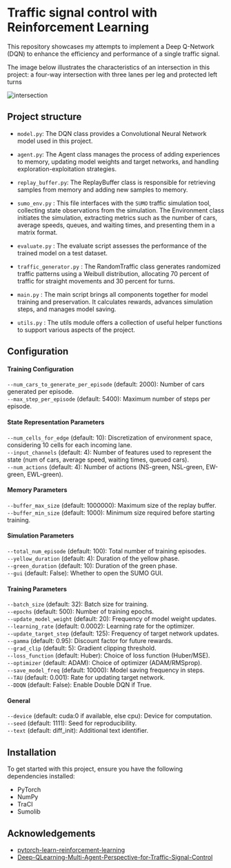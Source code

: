 # Traffic signal control with Reinforcement Learning
This repository showcases my attempts to implement a Deep Q-Network (DQN) to enhance the efficiency and performance of a single traffic signal.

The image below illustrates the characteristics of an intersection in this project: a four-way intersection with three lanes per leg and protected left turns

![intersection](https://github.com/KianoushAmirpour/Traffic-signal-control-with-Reinforcement-Learning/assets/112323618/b049a3f9-5dc3-44f9-8324-88d7670ff5d1)

## Project structure
- `model.py`: The DQN class provides a Convolutional Neural Network model used in this project.
     
- `agent.py`: The Agent class manages the process of adding experiences to memory, updating model weights and target networks, and handling exploration-exploitation strategies.
  
- `replay_buffer.py`: The ReplayBuffer class is responsible for retrieving samples from memory and adding new samples to memory.
  
- `sumo_env.py` : This file interfaces with the `SUMO` traffic simulation tool, collecting state observations from the simulation. The Environment class initiates the simulation, extracting metrics such as the       number of cars, average speeds, queues, and waiting times, and presenting them in a matrix format.
  
- `evaluate.py` : The evaluate script assesses the performance of the trained model on a test dataset.
  
- `traffic_generator.py` : The RandomTraffic class generates randomized traffic patterns using a Weibull distribution, allocating 70 percent of traffic for straight movements and 30 percent for turns.
   
- `main.py` :  The main script brings all components together for model training and preservation. It calculates rewards, advances simulation steps, and manages model saving.
  
- `utils.py` : The utils module offers a collection of useful helper functions to support various aspects of the project.

## Configuration
#### Training Configuration
`--num_cars_to_generate_per_episode` (default: 2000): Number of cars generated per episode.  
`--max_step_per_episode` (default: 5400): Maximum number of steps per episode.  
#### State Representation Parameters
`--num_cells_for_edge` (default: 10): Discretization of environment space, considering 10 cells for each incoming lane.  
`--input_channels` (default: 4): Number of features used to represent the state (num of cars, average speed, waiting times, queued cars).  
`--num_actions` (default: 4): Number of actions (NS-green, NSL-green, EW-green, EWL-green).  
#### Memory Parameters
`--buffer_max_size` (default: 1000000): Maximum size of the replay buffer.  
`--buffer_min_size` (default: 1000): Minimum size required before starting training.  
#### Simulation Parameters
`--total_num_episode` (default: 100): Total number of training episodes.  
`--yellow_duration` (default: 4): Duration of the yellow phase.  
`--green_duration` (default: 10): Duration of the green phase.  
`--gui` (default: False): Whether to open the SUMO GUI.  
#### Training Parameters
`--batch_size` (default: 32): Batch size for training.  
`--epochs` (default: 500): Number of training epochs.  
`--update_model_weight` (default: 20): Frequency of model weight updates.  
`--learning_rate` (default: 0.0002): Learning rate for the optimizer.  
`--update_target_step` (default: 125): Frequency of target network updates.  
`--gamma` (default: 0.95): Discount factor for future rewards.  
`--grad_clip` (default: 5): Gradient clipping threshold.  
`--loss_function` (default: Huber): Choice of loss function (Huber/MSE).  
`--optimizer` (default: ADAM): Choice of optimizer (ADAM/RMSprop).  
`--save_model_freq` (default: 10000): Model saving frequency in steps.  
`--TAU` (default: 0.001): Rate for updating target network.  
`--DDQN` (default: False): Enable Double DQN if True.  
#### General
`--device` (default: cuda:0 if available, else cpu): Device for computation.  
`--seed` (default: 1111): Seed for reproducibility.  
`--text` (default: diff_init): Additional text identifier.  
## Installation
To get started with this project, ensure you have the following dependencies installed:
 - PyTorch
 - NumPy
 - TraCI
 - Sumolib
## Acknowledgements
- [pytorch-learn-reinforcement-learning](https://github.com/gordicaleksa/pytorch-learn-reinforcement-learning)
- [Deep-QLearning-Multi-Agent-Perspective-for-Traffic-Signal-Control](https://github.com/GameDisplayer/Deep-QLearning-Multi-Agent-Perspective-for-Traffic-Signal-Control)

